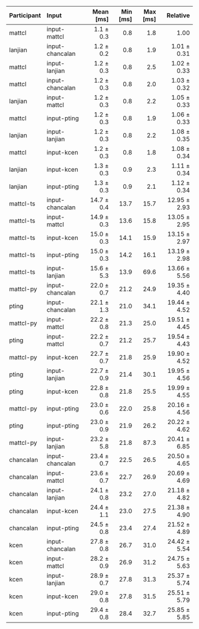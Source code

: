 | Participant | Input | Mean [ms] | Min [ms] | Max [ms] | Relative |
|:---|:---|---:|---:|---:|---:|
| mattcl | input-mattcl | 1.1 ± 0.3 | 0.8 | 1.8 | 1.00 |
| lanjian | input-chancalan | 1.2 ± 0.2 | 0.8 | 1.9 | 1.01 ± 0.31 |
| mattcl | input-lanjian | 1.2 ± 0.3 | 0.8 | 2.5 | 1.02 ± 0.33 |
| mattcl | input-chancalan | 1.2 ± 0.3 | 0.8 | 2.0 | 1.03 ± 0.32 |
| lanjian | input-mattcl | 1.2 ± 0.3 | 0.8 | 2.2 | 1.05 ± 0.33 |
| mattcl | input-pting | 1.2 ± 0.3 | 0.8 | 1.9 | 1.06 ± 0.33 |
| lanjian | input-lanjian | 1.2 ± 0.3 | 0.8 | 2.2 | 1.08 ± 0.35 |
| mattcl | input-kcen | 1.2 ± 0.3 | 0.8 | 1.8 | 1.08 ± 0.34 |
| lanjian | input-kcen | 1.3 ± 0.3 | 0.9 | 2.3 | 1.11 ± 0.34 |
| lanjian | input-pting | 1.3 ± 0.3 | 0.9 | 2.1 | 1.12 ± 0.34 |
| mattcl-ts | input-chancalan | 14.7 ± 0.4 | 13.7 | 15.7 | 12.95 ± 2.93 |
| mattcl-ts | input-mattcl | 14.9 ± 0.3 | 13.6 | 15.8 | 13.05 ± 2.95 |
| mattcl-ts | input-kcen | 15.0 ± 0.3 | 14.1 | 15.9 | 13.15 ± 2.97 |
| mattcl-ts | input-pting | 15.0 ± 0.3 | 14.2 | 16.1 | 13.19 ± 2.98 |
| mattcl-ts | input-lanjian | 15.6 ± 5.3 | 13.9 | 69.6 | 13.66 ± 5.56 |
| mattcl-py | input-chancalan | 22.0 ± 0.7 | 21.2 | 24.9 | 19.35 ± 4.40 |
| pting | input-chancalan | 22.1 ± 1.3 | 21.0 | 34.1 | 19.44 ± 4.52 |
| mattcl-py | input-mattcl | 22.2 ± 0.8 | 21.3 | 25.0 | 19.51 ± 4.45 |
| pting | input-mattcl | 22.2 ± 0.7 | 21.2 | 25.7 | 19.54 ± 4.43 |
| mattcl-py | input-kcen | 22.7 ± 0.7 | 21.8 | 25.9 | 19.90 ± 4.52 |
| pting | input-lanjian | 22.7 ± 0.9 | 21.4 | 30.1 | 19.95 ± 4.56 |
| pting | input-kcen | 22.8 ± 0.8 | 21.8 | 25.5 | 19.99 ± 4.55 |
| mattcl-py | input-pting | 23.0 ± 0.6 | 22.0 | 25.8 | 20.16 ± 4.56 |
| pting | input-pting | 23.0 ± 0.9 | 21.9 | 26.2 | 20.22 ± 4.62 |
| mattcl-py | input-lanjian | 23.2 ± 5.8 | 21.8 | 87.3 | 20.41 ± 6.85 |
| chancalan | input-chancalan | 23.4 ± 0.7 | 22.5 | 26.5 | 20.50 ± 4.65 |
| chancalan | input-mattcl | 23.6 ± 0.7 | 22.7 | 26.9 | 20.69 ± 4.69 |
| chancalan | input-lanjian | 24.1 ± 0.8 | 23.2 | 27.0 | 21.18 ± 4.82 |
| chancalan | input-kcen | 24.4 ± 1.1 | 23.0 | 27.5 | 21.38 ± 4.90 |
| chancalan | input-pting | 24.5 ± 0.8 | 23.4 | 27.4 | 21.52 ± 4.89 |
| kcen | input-chancalan | 27.8 ± 0.8 | 26.7 | 31.0 | 24.42 ± 5.54 |
| kcen | input-mattcl | 28.2 ± 0.9 | 26.9 | 31.2 | 24.75 ± 5.63 |
| kcen | input-lanjian | 28.9 ± 0.7 | 27.8 | 31.3 | 25.37 ± 5.74 |
| kcen | input-kcen | 29.0 ± 0.8 | 27.8 | 31.5 | 25.51 ± 5.79 |
| kcen | input-pting | 29.4 ± 0.8 | 28.4 | 32.7 | 25.85 ± 5.85 |
